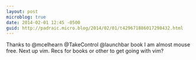 ```yaml
---
layout: post
microblog: true
date: 2014-02-01 12:45 -0500
guid: http://padraic.micro.blog/2014/02/01/t429671886017298432.html
---
```

Thanks to @mcelhearn @TakeControl @launchbar book I am almost mouse free. Next up vim. Recs for books or other to get going with vim?
